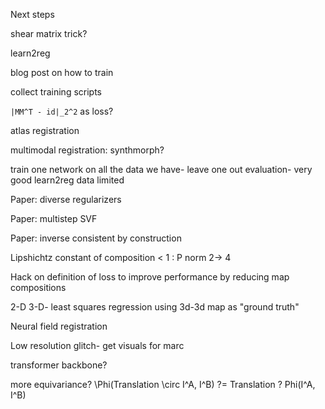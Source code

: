 Next steps

shear matrix trick?

learn2reg

blog post on how to train

collect training scripts

```|MM^T - id|_2^2``` as loss?

atlas registration

multimodal registration: synthmorph?

train one network on all the data we have- leave one out evaluation- very good learn2reg data limited

Paper: diverse regularizers

Paper: multistep SVF

Paper: inverse consistent by construction

Lipshichtz constant of composition < 1 : P norm 2-> 4

Hack on definition of loss to improve performance by reducing map compositions

2-D 3-D- least squares regression using 3d-3d map as "ground truth"

Neural field registration

Low resolution glitch- get visuals for marc

transformer backbone?



more equivariance? \Phi(Translation \circ I^A, I^B) ?= Translation ? Phi(I^A, I^B)
